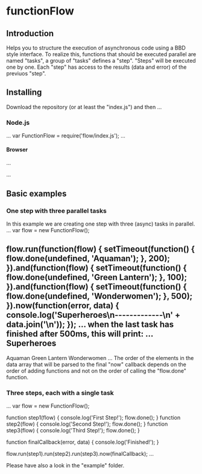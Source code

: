 # functionFlow

## Introduction
Helps you to structure the execution of asynchronous code using a BBD style interface.
To realize this, functions that should be executed parallel are named "tasks", a group of "tasks" defines a "step".
"Steps" will be executed one by one. Each "step" has access to the results (data and error) of the previuos "step".

## Installing

Download the repository (or at least the "index.js") and then ...

### Node.js
...
var FunctionFlow = require('flow/index.js');
...
#### Browser
...
<script src="flow/index.js"></script>
...

## Basic examples

### One step with three parallel tasks
In this example we are creating one step with three (async) tasks in parallel.
...
var flow = new FunctionFlow();

flow.run(function(flow) {
	setTimeout(function() {
		flow.done(undefined, 'Aquaman');
	}, 200);
}).and(function(flow) {
	setTimeout(function() {
		flow.done(undefined, 'Green Lantern');
	}, 100);
}).and(function(flow) {
	setTimeout(function() {
		flow.done(undefined, 'Wonderwomen');
	}, 500);
}).now(function(error, data) {
	console.log('Superheroes\n-------------\n' + data.join('\n'));
});
...
when the last task has finished after 500ms, this will print:
...
Superheroes
-------------
Aquaman
Green Lantern
Wonderwomen
...
The order of the elements in the data array that will be parsed to the final "now" callback depends on the order of adding functions and not on the order of calling the "flow.done" function.

### Three steps, each with a single task
...
var flow = new FunctionFlow();

function step1(flow) {
	console.log('First Step!');
	flow.done();
}
function step2(flow) {
	console.log('Second Step!');
	flow.done();
}
function step3(flow) {
	console.log('Third Step!');
	flow.done();
}

function finalCallback(error, data) {
	console.log('Finished!');
}

flow.run(step1).run(step2).run(step3).now(finalCallback);
...

Please have also a look in the "example" folder.
